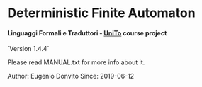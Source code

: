 # Deterministic Finite Automaton 
<h4>Linguaggi Formali e Traduttori - <a href="https://en.unito.it/" target="_blank">UniTo</a> course project</h4> 
`Version 1.4.4`

Please read MANUAL.txt for more info about it.

Author: Eugenio Donvito
Since: 2019-06-12
